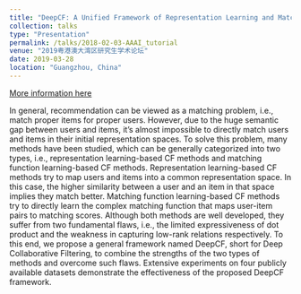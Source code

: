 ```yaml
---
title: "DeepCF: A Unified Framework of Representation Learning and Matching Function Learning in Recommender System"
collection: talks
type: "Presentation"
permalink: /talks/2018-02-03-AAAI_tutorial
venue: "2019粤港澳大湾区研究生学术论坛"
date: 2019-03-28
location: "Guangzhou, China"
---
```


[More information here](http://www.scholat.com/teamwork/showPostMessage.html?id=5843)

In general, recommendation can be viewed as a matching problem, i.e., match proper items for proper users. However, due to the huge semantic gap between users and items, it’s almost impossible to directly match users and items in their initial representation spaces. To solve this problem, many methods have been studied, which can be generally categorized into two types, i.e., representation learning-based CF methods and matching function learning-based CF methods. Representation learning-based CF methods try to map users and items into a common representation space. In this case, the higher similarity between a user and an item in that space implies they match better. Matching function learning-based CF methods try to directly learn the complex matching function that maps user-item pairs to matching scores. Although both methods are well developed, they suffer from two fundamental flaws, i.e., the limited expressiveness of dot product and the weakness in capturing low-rank relations respectively. To this end, we propose a general framework named DeepCF, short for Deep Collaborative Filtering, to combine the strengths of the two types of methods and overcome such flaws. Extensive experiments on four publicly available datasets demonstrate the effectiveness of the proposed DeepCF framework.